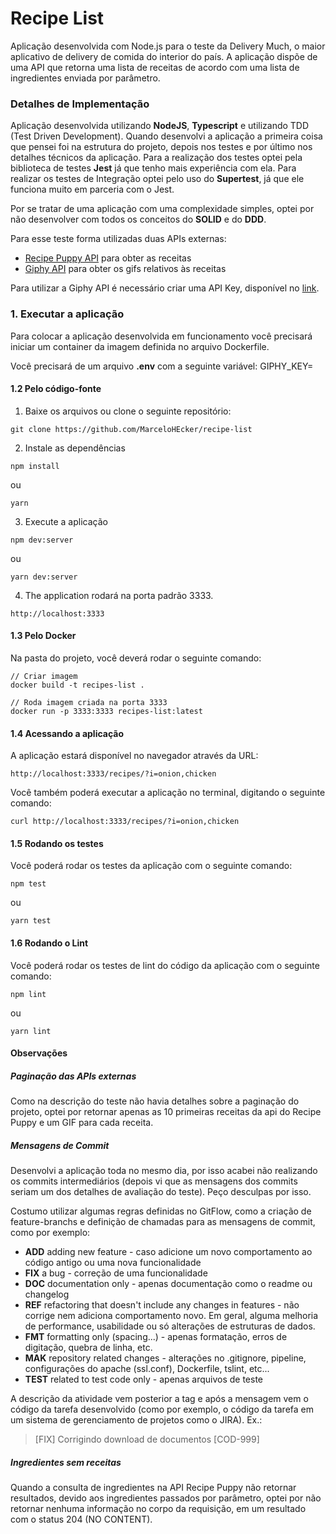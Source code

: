 # Recipe List

Aplicação desenvolvida com Node.js para o teste da Delivery Much, o maior aplicativo de delivery de comida do interior do país. A aplicação dispõe de uma API que retorna uma lista de receitas de acordo com uma lista de ingredientes enviada por parâmetro.

### Detalhes de Implementação

Aplicação desenvolvida utilizando **NodeJS**, **Typescript** e utilizando TDD (Test Driven Development). Quando desenvolvi a aplicação a primeira coisa que pensei foi na estrutura do projeto, depois nos testes e por último nos detalhes técnicos da aplicação. Para a realização dos testes optei pela biblioteca de testes **Jest** já que tenho mais experiência com ela. Para realizar os testes de Integração optei pelo uso do **Supertest**, já que ele funciona muito em parceria com o Jest.

Por se tratar de uma aplicação com uma complexidade simples, optei por não desenvolver com todos os conceitos do **SOLID** e do **DDD**.

Para esse teste forma utilizadas duas APIs externas:

- [Recipe Puppy API](http://www.recipepuppy.com/about/api/) para obter as receitas
- [Giphy API](https://developers.giphy.com/docs/) para obter os gifs relativos às receitas

Para utilizar a Giphy API é necessário criar uma API Key, disponível no [link](https://developers.giphy.com/docs/api#quick-start-guide).

### 1. Executar a aplicação

Para colocar a aplicação desenvolvida em funcionamento você precisará iniciar um container da imagem definida no arquivo Dockerfile.

Você precisará de um arquivo **.env** com a seguinte variável:
GIPHY_KEY=

#### 1.2 Pelo código-fonte

1. Baixe os arquivos ou clone o seguinte repositório:

```
git clone https://github.com/MarceloHEcker/recipe-list
```

2. Instale as dependências

```
npm install
```

ou

```
yarn
```

3. Execute a aplicação

```
npm dev:server
```

ou

```
yarn dev:server
```

4. The application rodará na porta padrão 3333.

```
http://localhost:3333
```

#### 1.3 Pelo Docker

Na pasta do projeto, você deverá rodar o seguinte comando:

```
// Criar imagem
docker build -t recipes-list .

// Roda imagem criada na porta 3333
docker run -p 3333:3333 recipes-list:latest
```

#### 1.4 Acessando a aplicação

A aplicação estará disponível no navegador através da URL:

```
http://localhost:3333/recipes/?i=onion,chicken
```

Você também poderá executar a aplicação no terminal, digitando o seguinte comando:

```
curl http://localhost:3333/recipes/?i=onion,chicken
```

#### 1.5 Rodando os testes

Você poderá rodar os testes da aplicação com o seguinte comando:

```
npm test
```

ou

```
yarn test
```

#### 1.6 Rodando o Lint 

Você poderá rodar os testes de lint do código da aplicação com o seguinte comando:

```
npm lint
```

ou

```
yarn lint
```

#### Observações

##### Paginação das APIs externas

Como na descrição do teste não havia detalhes sobre a paginação do projeto, optei por retornar apenas as 10 primeiras receitas da api do Recipe Puppy e um GIF para cada receita.

##### Mensagens de Commit

Desenvolvi a aplicação toda no mesmo dia, por isso acabei não realizando os commits intermediários (depois vi que as mensagens dos commits seriam um dos detalhes de avaliação do teste). Peço desculpas por isso.

Costumo utilizar algumas regras definidas no GitFlow, como a criação de feature-branchs e definição de chamadas para as mensagens de commit, como por exemplo:

- **ADD** adding new feature - caso adicione um novo comportamento ao código antigo ou uma nova funcionalidade
- **FIX** a bug - correção de uma funcionalidade
- **DOC** documentation only - apenas documentação como o readme ou changelog
- **REF** refactoring that doesn't include any changes in features - não corrige nem adiciona comportamento novo. Em geral, alguma melhoria de performance, usabilidade ou só alterações de estruturas de dados.
- **FMT** formatting only (spacing...) - apenas formatação, erros de digitação, quebra de linha, etc.
- **MAK** repository related changes - alterações no .gitignore, pipeline, configurações do apache (ssl.conf), Dockerfile, tslint, etc...
- **TEST** related to test code only - apenas arquivos de teste

A descrição da atividade vem posterior a tag e após a mensagem vem o código da tarefa desenvolvido (como por exemplo, o código da tarefa em um sistema de gerenciamento de projetos como o JIRA). Ex.:

> [FIX] Corrigindo download de documentos [COD-999]

##### Ingredientes sem receitas

Quando a consulta de ingredientes na API Recipe Puppy não retornar resultados, devido aos ingredientes passados por parâmetro, optei por não retornar nenhuma informação no corpo da requisição, em um resultado com o status 204 (NO CONTENT).

